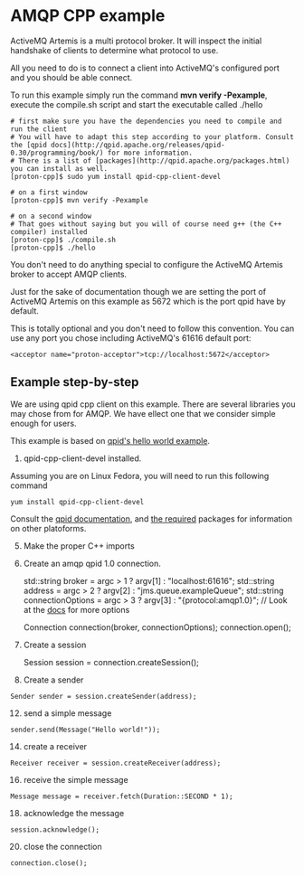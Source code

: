 # AMQP CPP example

ActiveMQ Artemis is a multi protocol broker. It will inspect the initial handshake of clients to determine what protocol to use.

All you need to do is to connect a client into ActiveMQ's configured port and you should be able connect.

To run this example simply run the command **mvn verify -Pexample**, execute the compile.sh script and start the executable called ./hello

    # first make sure you have the dependencies you need to compile and run the client
    # You will have to adapt this step according to your platform. Consult the [qpid docs](http://qpid.apache.org/releases/qpid-0.30/programming/book/) for more information.
    # There is a list of [packages](http://qpid.apache.org/packages.html) you can install as well.
    [proton-cpp]$ sudo yum install qpid-cpp-client-devel

    # on a first window
    [proton-cpp]$ mvn verify -Pexample

    # on a second window
    # That goes without saying but you will of course need g++ (the C++ compiler) installed
    [proton-cpp]$ ./compile.sh
    [proton-cpp]$ ./hello

You don't need to do anything special to configure the ActiveMQ Artemis broker to accept AMQP clients.

Just for the sake of documentation though we are setting the port of ActiveMQ Artemis on this example as 5672 which is the port qpid have by default.

This is totally optional and you don't need to follow this convention. You can use any port you chose including ActiveMQ's 61616 default port:

    <acceptor name="proton-acceptor">tcp://localhost:5672</acceptor>

## Example step-by-step

We are using qpid cpp client on this example. There are several libraries you may chose from for AMQP. We have ellect one that we consider simple enough for users.

This example is based on [qpid's hello world example](http://qpid.apache.org/releases/qpid-0.30/messaging-api/cpp/examples/hello_world.cpp.html).

1.  qpid-cpp-client-devel installed.

Assuming you are on Linux Fedora, you will need to run this following command

    yum install qpid-cpp-client-devel

Consult the [qpid documentation](http://qpid.apache.org/releases/qpid-0.30/programming/book/), and [the required](http://qpid.apache.org/packages.html) packages for information on other platoforms.

5.  Make the proper C++ imports
6.  Create an amqp qpid 1.0 connection.

    std::string broker = argc > 1 ? argv[1] : "localhost:61616";
    std::string address = argc > 2 ? argv[2] : "jms.queue.exampleQueue";
    std::string connectionOptions = argc > 3 ? argv[3] : "{protocol:amqp1.0}"; // Look at the [docs](http://qpid.apache.org/releases/qpid-0.30/programming/book/connections.html#connection-options) for more options

    Connection connection(broker, connectionOptions);
    connection.open();

8.  Create a session

    Session session = connection.createSession();

10.  Create a sender

    Sender sender = session.createSender(address);

12.  send a simple message

    sender.send(Message("Hello world!"));

14.  create a receiver

    Receiver receiver = session.createReceiver(address);

16.  receive the simple message

    Message message = receiver.fetch(Duration::SECOND * 1);

18.  acknowledge the message

    session.acknowledge();

20.  close the connection

    connection.close();